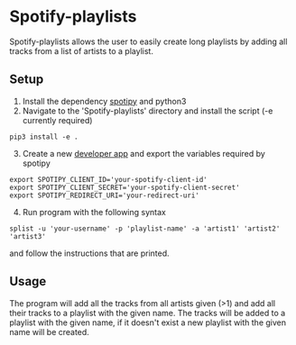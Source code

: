 # Spotify-playlists

Spotify-playlists allows the user to easily create long playlists by adding all tracks from a list of artists to a playlist.

## Setup
1. Install the dependency [spotipy](https://github.com/plamere/spotipy) and python3
2. Navigate to the 'Spotify-playlists' directory and install the script (-e currently required)
```
pip3 install -e .
```
3. Create a new [developer app](https://developer.spotify.com/dashboard/applications) and export the variables required by spotipy
```
export SPOTIPY_CLIENT_ID='your-spotify-client-id'
export SPOTIPY_CLIENT_SECRET='your-spotify-client-secret'
export SPOTIPY_REDIRECT_URI='your-redirect-uri'
```
4. Run program with the following syntax
```
splist -u 'your-username' -p 'playlist-name' -a 'artist1' 'artist2' 'artist3'
```
and follow the instructions that are printed.

## Usage
The program will add all the tracks from all artists given (>1) and add all their tracks to a playlist with the given name. The tracks will be added to a playlist with the given name, if it doesn't exist a new playlist with the given name will be created.
